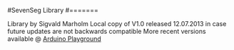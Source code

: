 #SevenSeg Library
#=======

Library by Sigvald Marholm
Local copy of V1.0 released 12.07.2013 in case future updates are not backwards compatible 
More recent versions available @ [Arduino Playground](http://playground.arduino.cc/Main/SevenSeg)